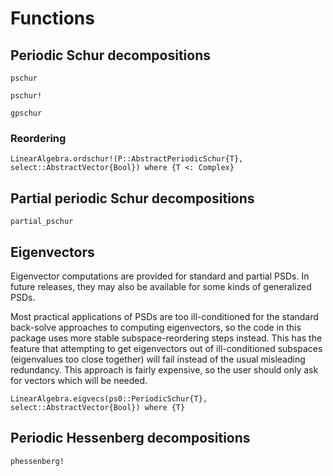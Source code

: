 # Functions

## Periodic Schur decompositions
```@docs
pschur
```

```@docs
pschur!
```

```@docs
gpschur
```

### Reordering

```@docs
LinearAlgebra.ordschur!(P::AbstractPeriodicSchur{T}, select::AbstractVector{Bool}) where {T <: Complex}
```

## Partial periodic Schur decompositions
```@docs
partial_pschur
```

## Eigenvectors
Eigenvector computations are provided for standard and partial PSDs.
In future releases, they may also be available for some kinds of generalized PSDs.

Most practical applications of PSDs are too ill-conditioned for the standard
back-solve approaches to computing eigenvectors, so the code in this package
uses more stable subspace-reordering steps instead. This has the feature
that attempting to get eigenvectors out of ill-conditioned subspaces
(eigenvalues too close together) will fail instead of the usual misleading
redundancy. This approach is fairly expensive, so the user should only ask for
vectors which will be needed.

```@docs
LinearAlgebra.eigvecs(ps0::PeriodicSchur{T}, select::AbstractVector{Bool}) where {T}
```

## Periodic Hessenberg decompositions
```@docs
phessenberg!
```

